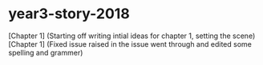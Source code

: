 # year3-story-2018


[Chapter 1] (Starting off writing intial ideas for chapter 1, setting the scene)
[Chapter 1] (Fixed issue raised in the issue went through and edited some spelling and grammer)